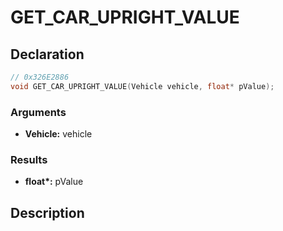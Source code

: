 # GET_CAR_UPRIGHT_VALUE

## Declaration
```cpp
// 0x326E2886
void GET_CAR_UPRIGHT_VALUE(Vehicle vehicle, float* pValue);
```

### Arguments
- **Vehicle:** vehicle

### Results
- **float\*:** pValue

## Description

